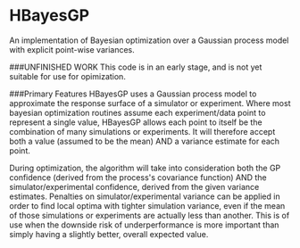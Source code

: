 # HBayesGP
An implementation of Bayesian optimization over a Gaussian process model with explicit point-wise variances.

###UNFINISHED WORK
This code is in an early stage, and is not yet suitable for use for opimization.

###Primary Features
HBayesGP uses a Gaussian process model to approximate the response surface of a simulator or experiment. Where most bayesian optimization routines assume each experiment/data point to represent a single value, HBayesGP allows each point to itself be the combination of many simulations or experiments. It will therefore accept both a value (assumed to be the mean) AND a variance estimate for each point.

During optimization, the algorithm will take into consideration both the GP confidence (derived from the process's covariance function) AND the simulator/experimental confidence, derived from the given variance estimates. Penalties on simulator/experimental variance can be applied in order to find local optima with tighter simulation variance, even if the mean of those simulations or experiments are actually less than another. This is of use when the downside risk of underperformance is more important than simply having a slightly better, overall expected value.
